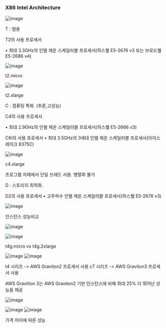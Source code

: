 <H3>X86 Intel Architecture</H3>

![image](https://github.com/koorukuroo/pda_4th/assets/68230815/848f8cc2-5afc-44fa-93f0-49dd55ab1abf)


T : 범용

T2의 사용 프로세서

 • 최대 3.3GHz의 인텔 제온 스케일러블 프로세서(하스웰 E5-2676 v3 또는 브로드웰 E5-2686 v4)

![image](https://github.com/koorukuroo/pda_4th/assets/68230815/0c6e9e0d-b02f-4c91-baa5-13465c88d4f7)


t2.micro

![image](https://github.com/koorukuroo/pda_4th/assets/68230815/0401cc09-48f6-4971-adad-257ce58c1e29)


t2.xlarge

C : 컴퓨팅 특화. (추론,고성능)

C4의 사용 프로세서 

 • 최대 2.9GHz의 인텔 제온 스케일러블 프로세서(하스웰 E5-2666 v3)

C6i의 사용 프로세서 
 • 최대 3.5GHz의 3세대 인텔 제온 스케일러블 프로세서(아이스 레이크 8375C)

![image](https://github.com/koorukuroo/pda_4th/assets/68230815/4c216f5b-8e9f-4371-9979-2604592b5046)


c4.xlarge

프로그램 자체에서 단일 쓰레드 사용. 병렬화 불가

D : 스토리지 최적화.

D2의 사용 프로세서
 • 고주파수 인텔 제온 스케일러블 프로세서(하스웰 E5-2676 v3)

![image](https://github.com/koorukuroo/pda_4th/assets/68230815/22d4c844-c3eb-4969-a639-c182fe2ff890)





<div>
인스턴스 성능비교
</div>

![image](https://github.com/JangHoIk1/AWS/assets/94967088/a35c29fb-d703-4618-a890-a388e88cef5b)


![image](https://github.com/JangHoIk1/AWS/assets/94967088/5f75b723-9cb0-46bd-8e38-63b2200f3a78)


t4g.micro vs t4g.2xlarge

![image](https://github.com/JangHoIk1/AWS/assets/94967088/75ae2a07-5fd7-4caa-86dc-af7a49bd16ec)
![image](https://github.com/JangHoIk1/AWS/assets/94967088/7e431aeb-e285-432c-b3e3-bb82a8a2f33d)


t4 시리즈 -> AWS Graviton2 프로세서 사용
c7 시리즈 -> AWS Graviton3 프로세서 사용

AWS Gravition 3는 AWS Graviton2 기반 인스턴스에 비해 최대 25% 더 뛰어난 성능을 제공

![image](https://github.com/JangHoIk1/AWS/assets/94967088/451fe4dc-83d9-49eb-881b-ad36524d9ef5)


![image](https://github.com/JangHoIk1/AWS/assets/94967088/5ea9fd5e-5660-429f-a569-8c2a59722444)
![image](https://github.com/JangHoIk1/AWS/assets/94967088/017a1ba1-22cf-4531-8a39-58208e85d72d)

가격 차이에 따른 성능
